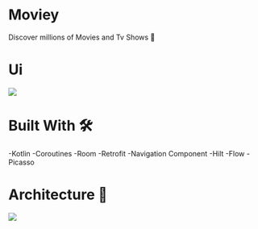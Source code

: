 # Moviey
Discover millions of Movies and Tv Shows 🎥

# Ui
<img src="https://user-images.githubusercontent.com/30687866/159035416-f846ba41-3689-49b8-ac37-fbefa3e1102d.png">

# Built With 🛠

-Kotlin
-Coroutines
-Room 
-Retrofit
-Navigation Component
-Hilt
-Flow
-Picasso

# Architecture 🗼
<img src="https://user-images.githubusercontent.com/30687866/163729191-343d9932-38aa-450b-9383-44607ea0b47f.jpg">

